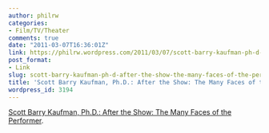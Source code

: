 ```yaml
---
author: philrw
categories:
- Film/TV/Theater
comments: true
date: "2011-03-07T16:36:01Z"
link: https://philrw.wordpress.com/2011/03/07/scott-barry-kaufman-ph-d-after-the-show-the-many-faces-of-the-performer/
post_format:
- Link
slug: scott-barry-kaufman-ph-d-after-the-show-the-many-faces-of-the-performer
title: 'Scott Barry Kaufman, Ph.D.: After the Show: The Many Faces of the Performer'
wordpress_id: 3194
---
```


[Scott Barry Kaufman, Ph.D.: After the Show: The Many Faces of the Performer](http://www.huffingtonpost.com/scott-barry-kaufman/creative-people_b_829563.html).
